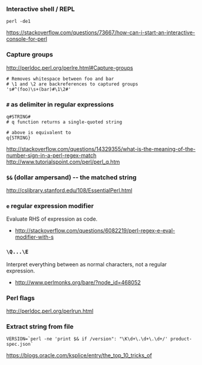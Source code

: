 ### Interactive shell / REPL

```
perl -de1
```

https://stackoverflow.com/questions/73667/how-can-i-start-an-interactive-console-for-perl


### Capture groups

http://perldoc.perl.org/perlre.html#Capture-groups

```
# Removes whitespace between foo and bar
# \1 and \2 are backreferences to captured groups
's#^(foo)\s+(bar)#\1\2#'
```


### `#` as delimiter in regular expressions

```
q#STRING#
# q function returns a single-quoted string

# above is equivalent to
q{STRING}
```

http://stackoverflow.com/questions/14329355/what-is-the-meaning-of-the-number-sign-in-a-perl-regex-match
http://www.tutorialspoint.com/perl/perl_q.htm


### `$&` (dollar ampersand) -- the matched string

http://cslibrary.stanford.edu/108/EssentialPerl.html


### `e` regular expression modifier

Evaluate RHS of expression as code.

* http://stackoverflow.com/questions/6082219/perl-regex-e-eval-modifier-with-s


### `\Q...\E`

Interpret everything between as normal characters, not a regular expression.

* http://www.perlmonks.org/bare/?node_id=468052


### Perl flags

http://perldoc.perl.org/perlrun.html


### Extract string from file

```
VERSION=`perl -ne 'print $& if /version": "\K\d+\.\d+\.\d+/' product-spec.json`
```

https://blogs.oracle.com/ksplice/entry/the_top_10_tricks_of